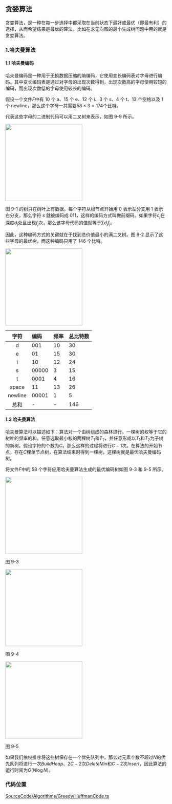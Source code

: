 <!-- @format -->

## 贪婪算法

贪婪算法，是一种在每一步选择中都采取在当前状态下最好或最优（即最有利）的选择，从而希望结果是最优的算法。比如在求无向图的最小生成树问题中用的就是贪婪算法。

### 1.哈夫曼算法

#### 1.1 哈夫曼编码

哈夫曼编码是一种用于无损数据压缩的熵编码，它使用变长编码表对字母进行编码。其中变长编码表是通过对字母的出现次数得到，出现次数高的字母使用较短的编码，而出现次数低的字母使用较长的编码。

假设一个文件$F$中有 10 个 a、15 个 e、12 个 i、3 个 s、4 个 t、13 个空格以及 1 个 newline，那么这个字母一共需要$58\times 3=174$个比特。

代表这些字母的二进制代码可以用二叉树来表示，如图 9-9 所示。

<image height="240" src="../../../assets/images/ch10/9-1.png" />

图 9-1 的树只在树叶上有数据。每个字符从根节点开始用 0 表示左分支用 1 表示右分支，那么字符 s 就被编码成 011，这样的编码方式叫做前缀码。如果字符$c_j$在深度$d_j$处且出现$f_j$次，那么该字母代码的值就等于$\sum d_jf_j$。

因此，这种编码方式的关键就在于找到总价值最小的满二叉树。图 9-2 显示了这些字母的最优树，而这种编码只用了 146 个比特。

<image height="240" src="../../../assets/images/ch10/9-2.png" />

|  字符   | 编码  | 频率 | 总比特数 |
| :-----: | :---- | :--- | -------- |
|    d    | 001   | 10   | 30       |
|    e    | 01    | 15   | 30       |
|    i    | 10    | 12   | 24       |
|    s    | 00000 | 3    | 15       |
|    t    | 0001  | 4    | 16       |
|  space  | 11    | 13   | 26       |
| newline | 00001 | 1    | 5        |
|  总和   | -     | -    | 146      |

#### 1.2 哈夫曼算法

哈夫曼算法可以描述如下：算法对一个由树组成的森林进行。一棵树的权等于它的树叶的频率的和。任意选取最小权的两棵树$T_1$和$T_2$，并任意形成以$T_1$和$T_2$为子树的新树。假设字符的个数为$C$。那么这样的过程将进行$C-1$次。在算法的开始节点，存在$C$棵单节点树，在算法结束时得到一棵树，这棵树就是最优哈夫曼编码树。

将文件$F$中的 58 个字符应用哈夫曼算法生成的最优编码树如图 9-3 和 9-5 所示。

<image height="240" src="../../../assets/images/ch10/9-3.png" />

图 9-3

<image height="240" src="../../../assets/images/ch10/9-4.png" />

图 9-4

<image height="240" src="../../../assets/images/ch10/9-5.png" />

图 9-5

如果我们依权排序将这些树保存在一个优先队列中，那么对元素个数不超过$N$的优先队列将进行一次$BuildHeap$、$2C-2$次$DeleteMin$和$C-2$次$Insert$，因此算法的运行时间为$O(N\log N)$。

### 代码位置

[SourceCode/Algorithms/Greedy/HuffmanCode.ts](SourceCode/Algorithms/Greedy/HuffmanCode.ts)
